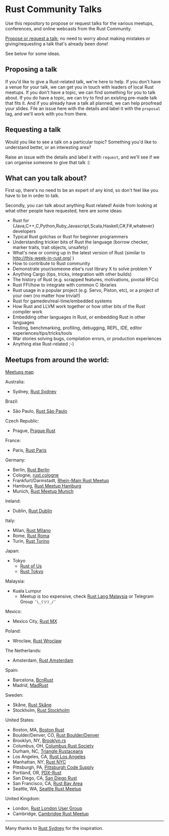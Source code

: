# Rust Community Talks

Use this repository to propose or request talks for the various meetups,
conferences, and online webcasts from the Rust Community.

[Propose or request a talk](https://github.com/rust-community/talks/issues); no
need to worry about making mistakes or giving/requesting a talk that's already
been done!

See below for some ideas.

## Proposing a talk

If you'd like to give a Rust-related talk, we're here to help. If you don't have a venue for your talk, we can get you in touch with leaders of local Rust meetups. If you don't have a topic, we can find something for you to talk about. If you do have a topic, we can try to find an existing pre-made talk that fits it. And if you already have a talk all planned, we can help proofread your slides. File an issue here with the details and label it with the `proposal` tag, and we'll work with you from there.

## Requesting a talk

Would you like to see a talk on a particular topic? Something you'd like to
understand better, or an interesting area?

Raise an issue with the details and label it with `request`, and we'll see if we
can organise someone to give that talk :)

## What can you talk about?

First up, there's no need to be an expert of any kind, so don't feel like you
have to be in order to talk.

Secondly, you can talk about anything Rust related! Aside from looking at what
other people have requested, here are some ideas:

* Rust for {Java,C++,C,Python,Ruby,Javascript,Scala,Haskell,C#,F#,whatever}
  developers
* Typical Rust gotchas or Rust for beginner programmers
* Understanding trickier bits of Rust the language (borrow checker, marker
  traits, trait objects, unsafety)
* What's new or coming up in the latest version of Rust (similar to
  http://this-week-in-rust.org/ )
* How to contribute to Rust community
* Demonstrate your/someone else's rust library X to solve problem Y
* Anything Cargo (tips, tricks, integration with other builds)
* The history of Rust (e.g. scrapped features, motivations, pivotal RFCs)
* Rust FFI/how to integrate with common C libraries
* Rust usage in a popular project (e.g. Servo, Piston, etc), or a project of
  your own (no matter how trivial!)
* Rust for gamedev/real-time/embedded systems
* How Rust and LLVM work together or how other bits of the Rust compiler work
* Embedding other languages in Rust, or embedding Rust in other languages
* Testing, benchmarking, profiling, debugging, REPL, IDE, editor
  experiences/tips/tricks/tools
* War stories solving bugs, compilation errors, or production experiences
* Anything else Rust-related ;-)

## Meetups from around the world:

[Meetups map](https://community.rs/meetup-map/)

Australia:
* Sydney, [Rust Sydney](http://www.meetup.com/Rust-Sydney/)

Brazil:
* São Paulo, [Rust São Paulo](http://www.meetup.com/Rust-Sao-Paulo-Meetup)

Czech Republic:
* Prague, [Prague Rust](https://www.facebook.com/events/178951015924108)

France:
* Paris, [Rust Paris](http://www.meetup.com/Rust-Paris/)

Germany:

* Berlin, [Rust Berlin](http://www.meetup.com/Rust-Berlin/)
* Cologne, [rust.cologne](http://rust.cologne)
* Frankfurt/Darmstadt, [Rhein-Main Rust Meetup](http://www.meetup.com/Rust-Rhein-Main)
* Hamburg, [Rust Meetup Hamburg](http://www.meetup.com/Rust-Meetup-Hamburg)
* Munich, [Rust Meetup Munich](http://www.meetup.com/rust-munich/)

Ireland:

* Dublin, [Rust Dublin](https://www.meetup.com/Rust-Dublin/)

Italy:

* Milan, [Rust Milano](https://www.meetup.com/rust-language-milano/)
* Rome, [Rust Roma](https://www.meetup.com/Rust-Roma/)
* Turin, [Rust Torino](https://www.meetup.com/Rust-Torino/)

Japan:

* Tokyo
  - [Rust of Us](https://rust-of-us.doorkeeper.jp/)
  - [Rust Tokyo](http://rust.connpass.com/)

Malaysia:

* Kuala Lumpur
  - Meetup is too expensive, check [Rust Lang Malaysia](https://www.facebook.com/groups/1876280775927500/) or Telegram Group `¯\_(ツ)_/¯`

Mexico:

* Mexico City, [Rust MX](https://www.meetup.com/Rust-MX/)

Poland:

* Wroclaw, [Rust Wroclaw](https://www.meetup.com/Rust-Wroclaw)

The Netherlands:

* Amsterdam, [Rust Amsterdam](http://www.meetup.com/Rust-Amsterdam)

Spain:

* Barcelona, [BcnRust](https://www.meetup.com/BcnRust)
* Madrid, [MadRust](https://www.meetup.com/MadRust)

Sweden:

* Skåne, [Rust Skåne](http://www.meetup.com/rust-skane/)
* Stockholm, [Rust Stockholm](http://www.meetup.com/stockholm-rustlang/)
 
United States:

* Boston, MA, [Boston Rust](http://www.meetup.com/BostonRust/)
* Boulder/Denver, CO, [Rust Boulder/Denver](http://www.meetup.com/Rust-Boulder-Denver/)
* Brooklyn, NY, [Brooklyn.rs](http://brooklyn.rs/)
* Columbus, OH, [Columbus Rust Society](http://www.meetup.com/columbus-rs/)
* Durham, NC, [Triangle Rustaceans](https://www.meetup.com/triangle-rustaceans/)
* Los Angeles, CA, [Rust Los Angeles](http://www.meetup.com/Rust-Los-Angeles)
* Manhattan, NY, [Rust NYC](http://www.meetup.com/Rust-NYC/)
* Pittsburgh, PA, [Pittsburgh Code Supply](http://www.meetup.com/Pittsburgh-Code-Supply/)
* Portland, OR,  [PDX-Rust](https://groups.google.com/forum/?#!forum/pdx-rust)
* San Diego, CA,  [San Diego Rust](http://www.meetup.com/San-Diego-Rust)
* San Francisco, CA,  [Rust Bay Area](http://www.meetup.com/Rust-Bay-Area/)
* Seattle, WA, [Seattle Rust Meetup](https://www.meetup.com/Seattle-Rust-Meetup/)

United Kingdom:
 
* London, [Rust London User Group](http://www.meetup.com/Rust-London-User-Group/)
* Cambridge, [Cambridge Rust Meetup](http://www.meetup.com/Cambridge-Rust-Meetup/)

---- 

Many thanks to [Rust Sydney](https://github.com/RustSydney) for the inspiration.
